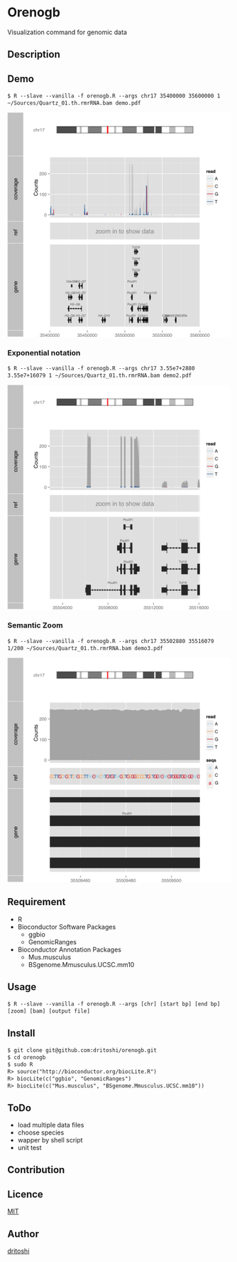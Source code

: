 Orenogb
====

Visualization command for genomic data

## Description


## Demo

    $ R --slave --vanilla -f orenogb.R --args chr17 35400000 35600000 1 ~/Sources/Quartz_01.th.rmrRNA.bam demo.pdf

![demo](demo.png)

### Exponential notation

    $ R --slave --vanilla -f orenogb.R --args chr17 3.55e7+2880 3.55e7+16079 1 ~/Sources/Quartz_01.th.rmrRNA.bam demo2.pdf

![demo](demo2.png)

### Semantic Zoom

    $ R --slave --vanilla -f orenogb.R --args chr17 35502880 35516079 1/200 ~/Sources/Quartz_01.th.rmrRNA.bam demo3.pdf

![demo](demo3.png)

## Requirement
- R
- Bioconductor Software Packages
    - ggbio
    - GenomicRanges
- Bioconductor Annotation Packages
    - Mus.musculus
    - BSgenome.Mmusculus.UCSC.mm10

## Usage

    $ R --slave --vanilla -f orenogb.R --args [chr] [start bp] [end bp] [zoom] [bam] [output file]

## Install

    $ git clone git@github.com:dritoshi/orenogb.git
    $ cd orenogb
    $ sudo R
    R> source("http://bioconductor.org/biocLite.R")
    R> biocLite(c("ggbio", "GenomicRanges")
    R> biocLite(c("Mus.musculus", "BSgenome.Mmusculus.UCSC.mm10"))

## ToDo
- load multiple data files
- choose species
- wapper by shell script
- unit test

## Contribution

## Licence

[MIT](https://github.com/dritoshi/orenogb/blob/master/LICENCE)

## Author

[dritoshi](https://github.com/dritoshi)

